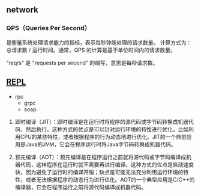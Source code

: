 ## network

### QPS（Queries Per Second）

是衡量系统处理请求能力的指标，表示每秒钟能处理的请求数量。
计算方式为：总请求数 / 运行时间。通常，QPS 的计算是基于单位时间内的请求数量。


"req/s" 是 "requests per second" 的缩写，意思是每秒请求数。

## [REPL](https://en.wikipedia.org/wiki/Read%E2%80%93eval%E2%80%93print_loop)

- rpc
	- grpc
	- soap

1. 即时编译（JIT）：即时编译是在运行时将程序的源代码或字节码转换成机器代码，然后执行。这种方式的优点是可以针对运行环境的特性进行优化，比如利用CPU的某些特性，或者根据程序的行为动态地进行优化。JIT的一个典型应用是Java的JVM，它会在程序运行时将Java字节码转换成机器代码。
    
2. 预先编译（AOT）：预先编译是在程序运行之前就将源代码或字节码编译成机器代码，这样程序在运行时就不需要再进行编译。这种方式的优点是启动速度快，因为避免了运行时的编译开销；缺点是可能无法充分利用运行环境的特性，或者无法根据程序的动态行为进行优化。AOT的一个典型应用是C/C++的编译器，它会在程序运行之前将源代码编译成机器代码。